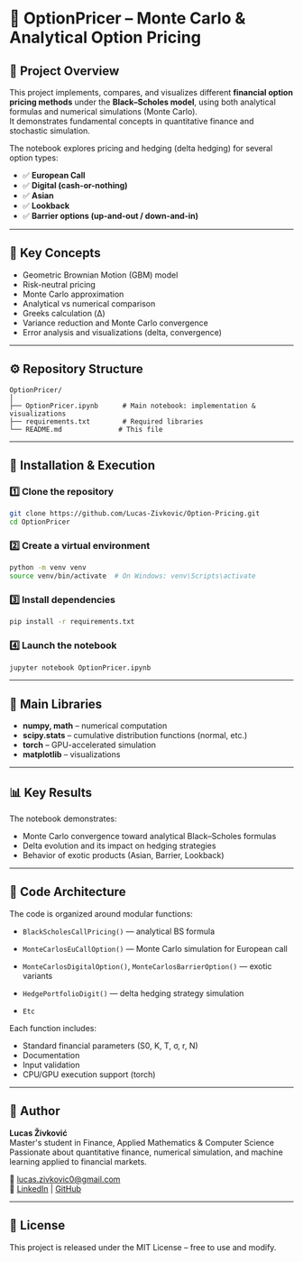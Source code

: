 # 🧮 OptionPricer – Monte Carlo & Analytical Option Pricing

## 🎯 Project Overview
This project implements, compares, and visualizes different **financial option pricing methods** under the **Black–Scholes model**, using both analytical formulas and numerical simulations (Monte Carlo).  
It demonstrates fundamental concepts in quantitative finance and stochastic simulation.

The notebook explores pricing and hedging (delta hedging) for several option types:
- ✅ **European Call**
- ✅ **Digital (cash-or-nothing)**
- ✅ **Asian**
- ✅ **Lookback**
- ✅ **Barrier options (up-and-out / down-and-in)**

---

## 🧠 Key Concepts
- Geometric Brownian Motion (GBM) model
- Risk-neutral pricing
- Monte Carlo approximation
- Analytical vs numerical comparison
- Greeks calculation (Δ)
- Variance reduction and Monte Carlo convergence
- Error analysis and visualizations (delta, convergence)

---

## ⚙️ Repository Structure
```
OptionPricer/
│
├── OptionPricer.ipynb      # Main notebook: implementation & visualizations
├── requirements.txt        # Required libraries
└── README.md              # This file
```

---

## 🚀 Installation & Execution

### 1️⃣ Clone the repository
```bash
git clone https://github.com/Lucas-Zivkovic/Option-Pricing.git
cd OptionPricer
```

### 2️⃣ Create a virtual environment
```bash
python -m venv venv
source venv/bin/activate  # On Windows: venv\Scripts\activate
```

### 3️⃣ Install dependencies
```bash
pip install -r requirements.txt
```

### 4️⃣ Launch the notebook
```bash
jupyter notebook OptionPricer.ipynb
```

---

## 🧩 Main Libraries
- **numpy, math** – numerical computation
- **scipy.stats** – cumulative distribution functions (normal, etc.)
- **torch** – GPU-accelerated simulation
- **matplotlib** – visualizations

---

## 📊 Key Results
The notebook demonstrates:
- Monte Carlo convergence toward analytical Black–Scholes formulas
- Delta evolution and its impact on hedging strategies
- Behavior of exotic products (Asian, Barrier, Lookback)


---

## 🧱 Code Architecture
The code is organized around modular functions:

- `BlackScholesCallPricing()` — analytical BS formula
- `MonteCarlosEuCallOption()` — Monte Carlo simulation for European call
- `MonteCarlosDigitalOption()`, `MonteCarlosBarrierOption()` — exotic variants
- `HedgePortfolioDigit()` — delta hedging strategy simulation

- `Etc`

Each function includes:
- Standard financial parameters (S0, K, T, σ, r, N)
- Documentation
- Input validation
- CPU/GPU execution support (torch)


---

## 👤 Author
**Lucas Živković**  
Master's student in Finance, Applied Mathematics & Computer Science  
Passionate about quantitative finance, numerical simulation, and machine learning applied to financial markets.

📧 lucas.zivkovic0@gmail.com  
🔗 [LinkedIn](https://linkedin.com/in/lucas-zivkovic) | [GitHub](https://github.com/Lucas-Zivkovic)

---

## 📜 License
This project is released under the MIT License – free to use and modify.